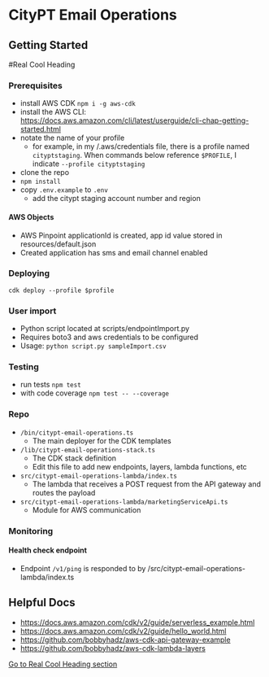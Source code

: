 
# CityPT Email Operations
## Getting Started



 #Real Cool Heading


### Prerequisites

- install AWS CDK `npm i -g aws-cdk`
- install the AWS CLI: https://docs.aws.amazon.com/cli/latest/userguide/cli-chap-getting-started.html
- notate the name of your profile
  - for example, in my /.aws/credentials file, there is a profile named `cityptstaging`.
    When commands below reference `$PROFILE`, I indicate `--profile cityptstaging`
- clone the repo
- `npm install`
- copy `.env.example` to `.env`
  - add the citypt staging account number and region

#### AWS Objects
- AWS Pinpoint applicationId is created, app id value stored in resources/default.json
- Created application has sms and email channel enabled

### Deploying

`cdk deploy --profile $profile`

### User import
- Python script located at scripts/endpointImport.py
- Requires boto3 and aws credentials to be configured
- Usage: `python script.py sampleImport.csv`


### Testing

- run tests
`npm test`
- with code coverage
`npm test -- --coverage`

### Repo

- `/bin/citypt-email-operations.ts`
  - The main deployer for the CDK templates
- `/lib/citypt-email-operations-stack.ts`
  - The CDK stack definition
  - Edit this file to add new endpoints, layers, lambda functions, etc
- `src/citypt-email-operations-lambda/index.ts`
  - The lambda that receives a POST request from the API gateway and routes the payload
- `src/citypt-email-operations-lambda/marketingServiceApi.ts`
  - Module for AWS communication

### Monitoring

#### Health check endpoint

- Endpoint `/v1/ping` is responded to by /src/citypt-email-operations-lambda/index.ts

## Helpful Docs
- https://docs.aws.amazon.com/cdk/v2/guide/serverless_example.html
- https://docs.aws.amazon.com/cdk/v2/guide/hello_world.html
- https://github.com/bobbyhadz/aws-cdk-api-gateway-example
- https://github.com/bobbyhadz/aws-cdk-lambda-layers


 [Go to Real Cool Heading section](#real-cool-heading)






